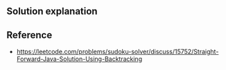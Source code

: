 ## Solution explanation


## Reference

- https://leetcode.com/problems/sudoku-solver/discuss/15752/Straight-Forward-Java-Solution-Using-Backtracking
